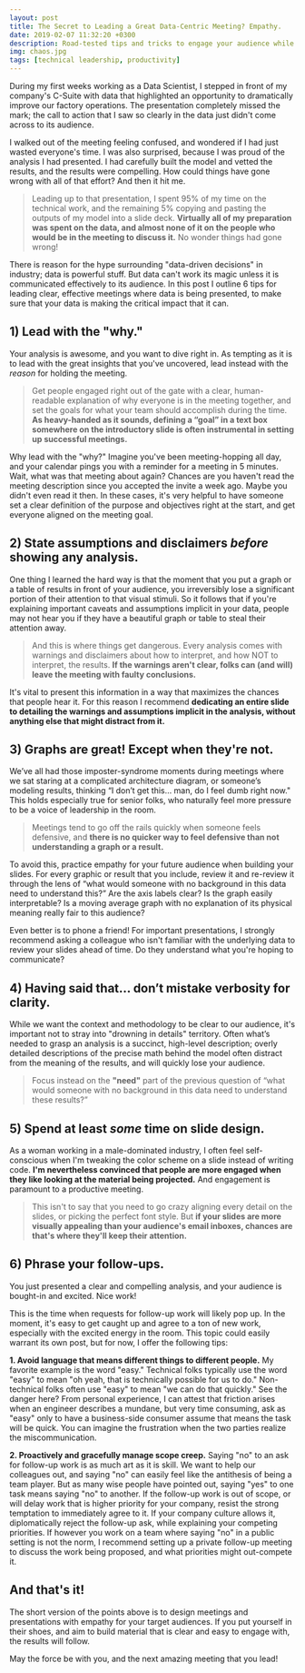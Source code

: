 ```yaml
---
layout: post
title: The Secret to Leading a Great Data-Centric Meeting? Empathy.
date: 2019-02-07 11:32:20 +0300
description: Road-tested tips and tricks to engage your audience while presenting data
img: chaos.jpg
tags: [technical leadership, productivity]
---
```

During my first weeks working as a Data Scientist, I stepped in front of my company's C-Suite with data that highlighted
an opportunity to dramatically improve our factory operations. The presentation completely missed the mark; the call
to action that I saw so clearly in the data just didn't come across to its audience.

I walked out of the meeting feeling confused, and wondered if I had just wasted everyone's time. I was also surprised,
because I was proud of the analysis I had presented. I had carefully built the model and vetted the results,
and the results were compelling. How could things have gone wrong with all of that effort? And then it hit me.

>Leading up to that presentation, I spent 95% of my time on the technical work, and the remaining 5% copying and pasting
the outputs of my model into a slide deck. **Virtually all of my preparation was spent on the data, and almost none
of it on the people who would be in the meeting to discuss it.** No wonder things had gone wrong!

There is reason for the hype surrounding "data-driven decisions" in industry; data is powerful stuff. But data can't
work its magic unless it is communicated effectively to its audience. In this post I outline 6 tips for
leading clear, effective meetings where data is being presented, to make sure that your data is making the critical
impact that it can.


## 1) Lead with the "why."
Your analysis is awesome, and you want to dive right in. As tempting as it is to lead with the great insights that
you've uncovered, lead instead with the *reason* for holding the meeting.

>Get people engaged right out of the gate with a clear, human-readable explanation of why everyone is in the meeting
together, and set the goals for what your team should accomplish during the time. **As heavy-handed as it sounds,
defining a “goal” in a text box somewhere on the introductory slide is often instrumental in setting up successful
meetings.**

Why lead with the "why?" Imagine you've been meeting-hopping all day, and your calendar pings you with a
reminder for a meeting in 5 minutes. Wait, what was that meeting about again? Chances are you haven't read the
meeting description since you accepted the invite a week ago. Maybe you didn't even read it then. In these cases,
it's very helpful to have someone set a clear definition of the purpose and objectives right at the start, and get
everyone aligned on the meeting goal.


## 2) State assumptions and disclaimers *before* showing any analysis.
One thing I learned the hard way is that the moment that you put a graph or a table of results in front of your
audience, you irreversibly lose a significant portion of their attention to that visual stimuli. So it follows
that if you're explaining important caveats and assumptions implicit in your data, people may not hear
you if they have a beautiful graph or table to steal their attention away.

>And this is where things get dangerous. Every analysis comes with warnings and disclaimers about how to interpret,
and how NOT to interpret, the results. **If the warnings aren't clear, folks can (and will) leave the meeting with
faulty conclusions.**

It's vital to present this information in a way that maximizes the chances that people hear it. For this
reason I recommend **dedicating an entire slide to detailing the warnings and assumptions implicit in the analysis,
without anything else that might distract from it.**


## 3) Graphs are great! Except when they're not.
We’ve all had those imposter-syndrome moments during meetings where we sat
staring at a complicated architecture diagram, or someone’s modeling results, thinking “I don’t get this… man, do I
feel dumb right now." This holds especially true for senior folks, who naturally feel more
pressure to be a voice of leadership in the room.

>Meetings tend to go off the rails quickly when someone feels defensive, and **there is no quicker way to feel defensive
than not understanding a graph or a result.**

To avoid this, practice empathy for your future audience when building your slides. For every graphic or result that you
include, review it and re-review it through the lens of “what would someone with no background in this data need to
understand this?” Are the axis labels clear? Is the graph easily interpretable? Is a moving average graph with no
explanation of its physical meaning really fair to this audience?

Even better is to phone a friend! For important presentations, I strongly recommend asking a colleague who isn't
familiar with the underlying data to review your slides ahead of time. Do they understand what you're hoping to
communicate?


## 4) Having said that... don’t mistake verbosity for clarity.
While we want the context and methodology to be clear to our audience, it's important not to stray into
"drowning in details" territory. Often what’s needed to grasp an analysis is a succinct, high-level description;
overly detailed descriptions of the precise math behind the model often distract from the meaning of the results,
and will quickly lose your audience.

>Focus instead on the **"need"** part of the previous question of
“what would someone with no background in this data need to understand these results?”


## 5) Spend at least *some* time on slide design.
As a woman working in a male-dominated industry, I often feel self-conscious when I'm tweaking the color
scheme on a slide instead of writing code. **I'm nevertheless convinced that people are more engaged
when they like looking at the material being projected.** And engagement is paramount to a productive meeting.

>This isn't to say that you need to go crazy aligning every detail on the slides, or picking the perfect font style.
But **if your slides are more visually appealing than your audience's email inboxes, chances are that's where they'll
keep their attention.**


## 6) Phrase your follow-ups.
You just presented a clear and compelling analysis, and your audience is bought-in and excited. Nice work!

This is the time when requests for follow-up work will likely pop up. In the moment, it's easy to get caught up
and agree to a ton of new work, especially with the excited energy in the room. This topic could easily warrant its
own post, but for now, I offer the following tips:

**1. Avoid language that means different things to different people.**
My favorite example is the word "easy." Technical folks typically use the word "easy" to mean "oh yeah, that is
technically possible for us to do." Non-technical folks often use "easy" to mean "we can do that quickly." See
the danger here? From personal experience, I can attest that friction arises when an engineer describes a mundane, but
very time consuming, ask as "easy" only to have a business-side consumer assume that means the task will be quick. You
can imagine the frustration when the two parties realize the miscommunication.

**2. Proactively and gracefully manage scope creep.**
Saying "no" to an ask for follow-up work is as much art as it is skill. We want to help our colleagues out, and saying
"no" can easily feel like the antithesis of being a team player. But as many wise people have pointed out, saying "yes"
to one task means saying "no" to another. If the follow-up work is out of scope, or will delay work that is higher
priority for your company, resist the strong temptation to immediately agree to it. If your company culture allows it,
diplomatically reject the follow-up ask, while explaining your competing priorities. If however you work on a team where
saying "no" in a public setting is not the norm, I recommend setting up a private follow-up meeting to discuss the
work being proposed, and what priorities might out-compete it.


## And that's it!
The short version of the points above is to design meetings and presentations with empathy for your target audiences.
If you put yourself in their shoes, and aim to build material that is clear and easy to engage with, the results
will follow.

May the force be with you, and the next amazing meeting that you lead!
